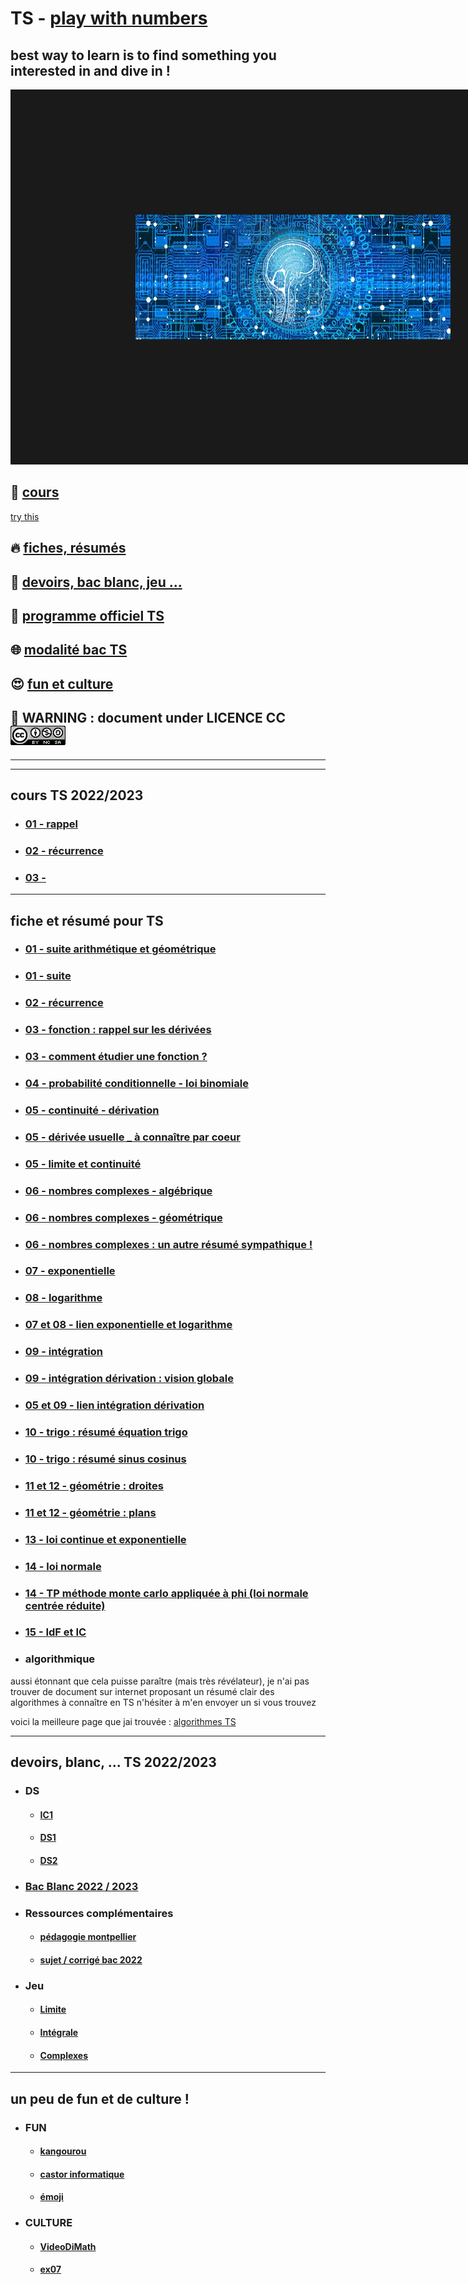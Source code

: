 # TS - [play with numbers](https://youtu.be/B1J6Ou4q8vE?si=TmwQsFs8Zj51XMpL)


best way to learn is to find something you interested in and dive in !
-------------------------------------------------------------------------------------------------------


<a href="https://youtu.be/hB6bfw622fo" target="_blank"><img src="https://github.com/Math13Net/TS/blob/master/math_ts.jpg" alt="Math TS" width="600" height="200" border="200" /></a>

## 🌈 [cours](#cours)
[try this](https://undergroundmathematics.org/)

## 🔥 [fiches, résumés](#resume)

## 🚀 [devoirs,  bac blanc, jeu ...](#devoir)

## 👋 [programme officiel TS](https://cache.media.education.gouv.fr/file/SPE8_MENJ_25_7_2019/90/7/spe246_annexe_1158907.pdf)

## 🌐 [modalité bac TS](https://eduscol.education.fr/pid23233-cid58536/serie-s-a-partir-de-2013.html)

## 😍 [fun et culture](#fun)

## 🔐 WARNING : document under LICENCE CC ![Licence CC](https://github.com/Math13Net/NSI-premiere/blob/master/licence%20CC.png)

------------------------------------------------------------------------------------------------
------------------------------------------------------------------------------------------------
## <a name="cours"></a> cours TS 2022/2023
* ### [01 - rappel](https://github.com/Math13Net/terminale_S/blob/master/TS_Cours_01.pdf)
* ### [02 - récurrence](https://github.com/Math13Net/terminale_S/blob/master/TS_Cours_02.pdf)
* ### [03 - ]()

---------------------------------------------------------------------------------------------------------------------------
## <a name="resume"></a> fiche et résumé pour TS
* ### [01 - suite arithmétique et géométrique](https://www.lyceedadultes.fr/sitepedagogique/documents/math/mathTermS/01_rappels_suites_algorithme/resume_suites.pdf)
* ### [01 - suite](https://www.lyceedadultes.fr/sitepedagogique/documents/math/mathTermS/02_raisonnement_recurrence_limite_suite/limites_suite_schema.pdf)
* ### [02 - récurrence](https://www.lyceedadultes.fr/sitepedagogique/documents/math/mathTermS/02_raisonnement_recurrence_limite_suite/resume_recurrence.pdf)
* ### [03 - fonction : rappel sur les dérivées](https://www.maths-france.fr/Terminale/TerminaleS/FichesCours/FormulesDerivees.pdf)
* ### [03 - comment étudier une fonction ?](https://www.labri.fr/perso/hocquard/Files/Fiche_application_derivation.pdf)
* ### [04 - probabilité conditionnelle - loi binomiale](https://www.lyceedadultes.fr/sitepedagogique/documents/math/mathTermS/10_proba_cond_loi_binomiale/Fiche_proba_conditionnelles_loi_binomiale.pdf)
* ### [05 - continuité - dérivation](https://www.lyceedadultes.fr/sitepedagogique/documents/math/mathTermS/04_continuite_derivabilite_fonction/resume_lim_cont_dev.pdf)
* ### [05 - dérivée usuelle _ à connaître par coeur](https://www.lyceedadultes.fr/sitepedagogique/documents/math/mathTermS/04_continuite_derivabilite_fonction/resume_dev_usuelles.pdf)
* ### [05 - limite et continuité](https://www.labri.fr/perso/hocquard/Files/Fiche_limites_continuite.pdf)
* ### [06 - nombres complexes - algébrique](https://www.lyceedadultes.fr/sitepedagogique/documents/math/mathTermS/09_nombres_complexes/resume_complexes_algebre.pdf)
* ### [06 - nombres complexes - géométrique](https://www.lyceedadultes.fr/sitepedagogique/documents/math/mathTermS/09_nombres_complexes/resume_complexe_geometrie.pdf)
* ### [06 - nombres complexes : un autre résumé sympathique !](https://www.labri.fr/perso/hocquard/Files/Fiche_nombres_complexes.pdf)
* ### [07 - exponentielle](https://www.lyceedadultes.fr/sitepedagogique/documents/math/mathTermS/05_fonction_exponentielle/resume_exponentielle.pdf)
* ### [08 - logarithme](https://www.lyceedadultes.fr/sitepedagogique/documents/math/mathTermS/06_fonction_logarithme/resume_logarithme.pdf)
* ### [07 et 08 - lien exponentielle et logarithme](https://www.labri.fr/perso/hocquard/Files/Fiche_exponentielle_et_logarithme.pdf)
* ### [09 - intégration](https://www.lyceedadultes.fr/sitepedagogique/documents/math/mathTermS/08_integration/resume_integration.pdf)
* ### [09 - intégration dérivation : vision globale](https://www.lyceedadultes.fr/sitepedagogique/documents/math/mathTermS/08_integration/resume_genealogie_fonctionnelle.pdf)
* ### [05 et 09 - lien intégration dérivation](https://www.labri.fr/perso/hocquard/Files/Fiche_derivation_integration.pdf)
* ### [10 - trigo : résumé équation trigo](https://www.lyceedadultes.fr/sitepedagogique/documents/math/mathTermS/07_les_fonctions_sinus_cosinus/resume_equations_trigo.pdf)
* ### [10 - trigo : résumé sinus cosinus](https://www.lyceedadultes.fr/sitepedagogique/documents/math/mathTermS/07_les_fonctions_sinus_cosinus/resume_sinus_cosinus.pdf)
* ### [11 et 12 - géométrie : droites](https://www.lyceedadultes.fr/sitepedagogique/documents/math/mathTermS/13_geometrie_vectorielle_prd_scalaire_espace/resume_droites_espace.pdf)
* ### [11 et 12 - géométrie : plans](https://www.lyceedadultes.fr/sitepedagogique/documents/math/mathTermS/13_geometrie_vectorielle_prd_scalaire_espace/resume_plans_espace.pdf)
* ### [13 - loi continue et exponentielle](https://www.lyceedadultes.fr/sitepedagogique/documents/math/mathTermS/11_lois_densite_loi_normale/resume_lois_continues.pdf)
* ### [14 - loi normale](https://www.lyceedadultes.fr/sitepedagogique/documents/math/mathTermS/11_lois_densite_loi_normale/propriete_loi_normale.pdf)
* ### [14 - TP méthode monte carlo appliquée à  phi (loi normale centrée réduite)](https://github.com/Math13Net/TS1/blob/master/tp_monte_carlo.pdf)
* ### [15 - IdF et IC](https://www.lyceedadultes.fr/sitepedagogique/documents/math/mathTermS/12_statistique_estimation/resume_statistiques.pdf)

* ### algorithmique
aussi étonnant que cela puisse paraître (mais très révélateur), je n'ai pas trouver de document sur internet
proposant un résumé clair des algorithmes à connaître en TS
n'hésiter à m'en envoyer un si vous trouvez

voici la meilleure page que jai trouvée : [algorithmes TS](https://www.lyceedadultes.fr/sitepedagogique/pages/algorithmes_ti.html)

---------------------------------------------------------------------------------------------------------------------------
## <a name="devoir"></a> devoirs, blanc, ... TS 2022/2023
* ### DS
  * #### [IC1]()
  * #### [DS1]()
  * #### [DS2](http://fr.shaarr.com/app/i-love-you/7509/i-love-coucou)

* ### [Bac Blanc 2022 / 2023]()

* ### Ressources complémentaires
  * #### [pédagogie montpellier](https://pedagogie.ac-montpellier.fr/gralym-activites-mentales-pour-le-cycle-terminale)
  * #### [sujet / corrigé bac 2022](https://www.apmep.fr/Baccalaureat-specialite-maths-2022)

* ### Jeu
  * #### [Limite](https://www.apmep.fr/IMG/pdf/Derivees_limites.pdf)
  * #### [Intégrale](https://www.apmep.fr/IMG/pdf/Integration.pdf)
  * #### [Complexes](https://www.apmep.fr/IMG/pdf/complexes_calculs_de_base.pdf)

---------------------------------------------------------------------------------------------------------------------------
## <a name="fun"></a> un peu de fun et de culture !
* ### FUN
  * #### [kangourou](http://www.mathkang.org/default.html)
  * #### [castor informatique](http://castor-informatique.fr/)
  * #### [émoji](https://gist.github.com/rxaviers/7360908)
* ### CULTURE
  * #### [VideoDiMath](http://video.math.cnrs.fr/)
  * #### [ex07](http://exo7.emath.fr/)

